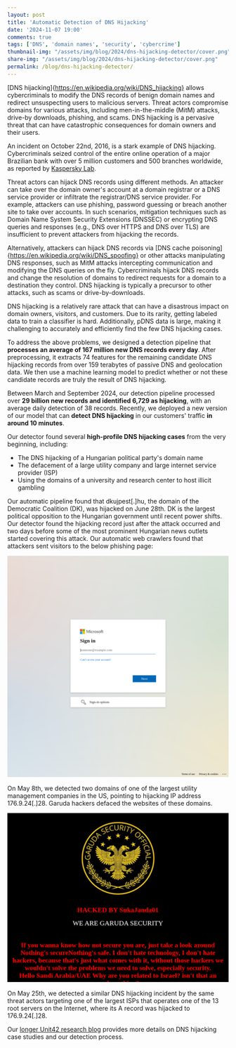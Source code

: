 ```yaml
---
layout: post
title: 'Automatic Detection of DNS Hijacking'
date: '2024-11-07 19:00'
comments: true
tags: ['DNS', 'domain names', 'security', 'cybercrime']
thumbnail-img: "/assets/img/blog/2024/dns-hijacking-detector/cover.png"
share-img: "/assets/img/blog/2024/dns-hijacking-detector/cover.png"
permalink: /blog/dns-hijacking-detector/
---
```


[DNS hijacking]{https://en.wikipedia.org/wiki/DNS_hijacking} 
allows cybercriminals to modify the DNS records of benign domain names and redirect unsuspecting users to malicious servers. 
Threat actors compromise domains for various attacks, including men-in-the-middle (MitM) attacks, drive-by downloads, phishing, and scams.
DNS hijacking is a pervasive threat that can have catastrophic consequences for domain owners and their users. 

An incident on October 22nd, 2016, is a stark example of DNS hijacking. 
Cybercriminals seized control of the entire online operation of a major Brazilian bank with over 5 million customers and 500 branches worldwide, 
as reported by [Kaspersky Lab](https://www.darkreading.com/cyberattacks-data-breaches/cybercriminals-seized-control-of-brazilian-bank-for-5-hours).

Threat actors can hijack DNS records using different methods. 
An attacker can take over the domain owner's account at a domain registrar or a DNS service provider or 
infiltrate the registrar/DNS service provider. For example, attackers can use phishing, password guessing or breach another site 
to take over accounts. In such scenarios, mitigation techniques such as Domain Name System Security Extensions (DNSSEC) or 
encrypting DNS queries and responses (e.g., DNS over HTTPS and DNS over TLS) are insufficient to prevent attackers from hijacking the records.

Alternatively, attackers can hijack DNS records via [DNS cache poisoning]{https://en.wikipedia.org/wiki/DNS_spoofing} or other attacks manipulating DNS responses, 
such as MitM attacks intercepting communication and modifying the DNS queries on the fly. 
Cybercriminals hijack DNS records and change the resolution of domains to redirect requests for a domain to a destination they control. 
DNS hijacking is typically a precursor to other attacks, such as scams or drive-by-downloads.

DNS hijacking is a relatively rare attack that can have a disastrous impact on domain owners, visitors, and customers. 
Due to its rarity, getting labeled data to train a classifier is hard. Additionally, pDNS data is large, making it challenging to accurately 
and efficiently find the few DNS hijacking cases.

To address the above problems, we designed a detection pipeline that **processes an average of 167 million new DNS records every day**.
After preprocessing, it extracts 74 features for the remaining candidate DNS hijacking records from over 159 terabytes of passive 
DNS and geolocation data. We then use a machine learning model to predict whether or not 
these candidate records are truly the result of DNS hijacking. 

Between March and September 2024, our detection pipeline processed over **29 billion new records and identified 6,729 as hijacking**, 
with an average daily detection of 38 records. Recently, we deployed a new version of our model that can **detect DNS hijacking** 
in our customers' traffic **in around 10 minutes**.

Our detector found several **high-profile DNS hijacking cases** from the very beginning, including:
* The DNS hijacking of a Hungarian political party's domain name
* The defacement of a large utility company and large internet service provider (ISP)
* Using the domains of a university and research center to host illicit gambling

Our automatic pipeline found that dkujpest[.]hu, the domain of the Democratic Coalition (DK), was hijacked on June 28th. 
DK is the largest political opposition to the Hungarian government until recent power shifts. Our detector found the hijacking record just after 
the attack occurred and two days before some of the most prominent Hungarian news outlets started covering this attack. 
Our automatic web crawlers found that attackers sent visitors to the below phishing page:

![The webpage of domain dkujpest[.]hu after DNS hijacking.](/assets/img/blog/2024/dns-hijacking-detector/microsoft-phishing.png)

On May 8th, we detected two domains of one of the largest utility management companies in the US, 
pointing to hijacking IP address 176.9.24[.]28. Garuda hackers defaced the websites of these domains.

![The screenshot of the defaced FTP service captured by our crawler.](/assets/img/blog/2024/dns-hijacking-detector/garuda.png)

On May 25th, we detected a similar DNS hijacking incident by the same threat actors targeting one of the largest ISPs 
that operates one of the 13 root servers on the Internet, where its A record was hijacked to 176.9.24[.]28.

Our [longer Unit42 research blog](https://unit42.paloaltonetworks.com/detect-dns-hijacking-passive-dns/) provides more details on DNS hijacking case studies and our detection process.

